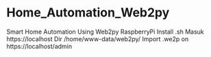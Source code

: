 # Home_Automation_Web2py
Smart Home Automation Using Web2py RaspberryPi
Install .sh
Masuk https://localhost
Dir /home/www-data/web2py/
Import .we2p on https://localhost/admin
